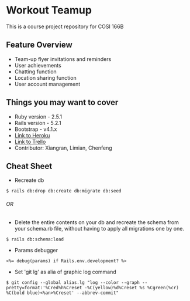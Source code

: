 # Workout Teamup
This is a course project repository for COSI 166B
 
## Feature Overview
* Team-up flyer invitations and reminders
* User achievements
* Chatting function
* Location sharing function
* User account management
 
## Things you may want to cover
* Ruby version - 2.5.1 
* Rails version - 5.2.1
* Bootstrap - v4.1.x
* [Link to Heroku](https://teamup12341.herokuapp.com/)
* [Link to Trello](https://trello.com/b/pVBKKavl/teamup)
* Contributor: Xiangran, Limian, Chenfeng

## Cheat Sheet
* Recreate db
``` 
$ rails db:drop db:create db:migrate db:seed
```
###### OR  
* Delete the entire contents on your db and recreate the schema from your schema.rb file, without having to apply all migrations one by one.
```
$ rails db:schema:load
``` 

* Params debugger
```
<%= debug(params) if Rails.env.development? %>
```

* Set 'git lg' as alia of graphic log command
```
$ git config --global alias.lg "log --color --graph --pretty=format:'%Cred%h%Creset -%C(yellow)%d%Creset %s %Cgreen(%cr) %C(bold blue)<%an>%Creset' --abbrev-commit"
```